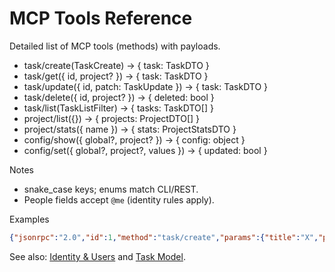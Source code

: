 # MCP Tools Reference

Detailed list of MCP tools (methods) with payloads.

- task/create(TaskCreate) -> { task: TaskDTO }
- task/get({ id, project? }) -> { task: TaskDTO }
- task/update({ id, patch: TaskUpdate }) -> { task: TaskDTO }
- task/delete({ id, project? }) -> { deleted: bool }
- task/list(TaskListFilter) -> { tasks: TaskDTO[] }
- project/list({}) -> { projects: ProjectDTO[] }
- project/stats({ name }) -> { stats: ProjectStatsDTO }
- config/show({ global?, project? }) -> { config: object }
- config/set({ global?, project?, values }) -> { updated: bool }

Notes
- snake_case keys; enums match CLI/REST.
- People fields accept `@me` (identity rules apply).

Examples
```json
{"jsonrpc":"2.0","id":1,"method":"task/create","params":{"title":"X","project":"DEMO"}}
```

See also: [Identity & Users](./identity.md) and [Task Model](./task-model.md).
